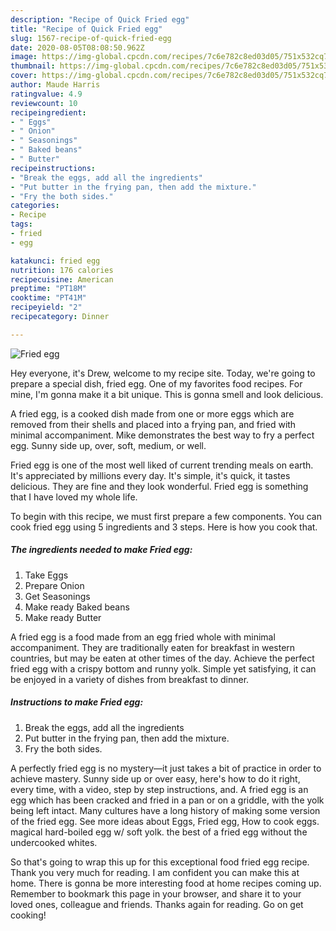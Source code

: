 ```yaml
---
description: "Recipe of Quick Fried egg"
title: "Recipe of Quick Fried egg"
slug: 1567-recipe-of-quick-fried-egg
date: 2020-08-05T08:08:50.962Z
image: https://img-global.cpcdn.com/recipes/7c6e782c8ed03d05/751x532cq70/fried-egg-recipe-main-photo.jpg
thumbnail: https://img-global.cpcdn.com/recipes/7c6e782c8ed03d05/751x532cq70/fried-egg-recipe-main-photo.jpg
cover: https://img-global.cpcdn.com/recipes/7c6e782c8ed03d05/751x532cq70/fried-egg-recipe-main-photo.jpg
author: Maude Harris
ratingvalue: 4.9
reviewcount: 10
recipeingredient:
- " Eggs"
- " Onion"
- " Seasonings"
- " Baked beans"
- " Butter"
recipeinstructions:
- "Break the eggs, add all the ingredients"
- "Put butter in the frying pan, then add the mixture."
- "Fry the both sides."
categories:
- Recipe
tags:
- fried
- egg

katakunci: fried egg 
nutrition: 176 calories
recipecuisine: American
preptime: "PT18M"
cooktime: "PT41M"
recipeyield: "2"
recipecategory: Dinner

---
```



![Fried egg](https://img-global.cpcdn.com/recipes/7c6e782c8ed03d05/751x532cq70/fried-egg-recipe-main-photo.jpg)

Hey everyone, it's Drew, welcome to my recipe site. Today, we're going to prepare a special dish, fried egg. One of my favorites food recipes. For mine, I'm gonna make it a bit unique. This is gonna smell and look delicious.

A fried egg, is a cooked dish made from one or more eggs which are removed from their shells and placed into a frying pan, and fried with minimal accompaniment. Mike demonstrates the best way to fry a perfect egg. Sunny side up, over, soft, medium, or well.

Fried egg is one of the most well liked of current trending meals on earth. It's appreciated by millions every day. It's simple, it's quick, it tastes delicious. They are fine and they look wonderful. Fried egg is something that I have loved my whole life.


To begin with this recipe, we must first prepare a few components. You can cook fried egg using 5 ingredients and 3 steps. Here is how you cook that.

<!--inarticleads1-->

##### The ingredients needed to make Fried egg:

1. Take  Eggs
1. Prepare  Onion
1. Get  Seasonings
1. Make ready  Baked beans
1. Make ready  Butter


A fried egg is a food made from an egg fried whole with minimal accompaniment. They are traditionally eaten for breakfast in western countries, but may be eaten at other times of the day. Achieve the perfect fried egg with a crispy bottom and runny yolk. Simple yet satisfying, it can be enjoyed in a variety of dishes from breakfast to dinner. 

<!--inarticleads2-->

##### Instructions to make Fried egg:

1. Break the eggs, add all the ingredients
1. Put butter in the frying pan, then add the mixture.
1. Fry the both sides.


A perfectly fried egg is no mystery—it just takes a bit of practice in order to achieve mastery. Sunny side up or over easy, here&#39;s how to do it right, every time, with a video, step by step instructions, and. A fried egg is an egg which has been cracked and fried in a pan or on a griddle, with the yolk being left intact. Many cultures have a long history of making some version of the fried egg. See more ideas about Eggs, Fried egg, How to cook eggs. magical hard-boiled egg w/ soft yolk. the best of a fried egg without the undercooked whites. 

So that's going to wrap this up for this exceptional food fried egg recipe. Thank you very much for reading. I am confident you can make this at home. There is gonna be more interesting food at home recipes coming up. Remember to bookmark this page in your browser, and share it to your loved ones, colleague and friends. Thanks again for reading. Go on get cooking!
